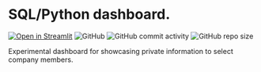 # SQL/Python dashboard.

[![Open in Streamlit](https://static.streamlit.io/badges/streamlit_badge_black_white.svg)](https://share.streamlit.io/lperezmo/interactive-streamlit-dashboard/main/)
![GitHub](https://img.shields.io/github/license/lperezmo/interactive-streamlit-dashboard)
![GitHub commit activity](https://img.shields.io/github/commit-activity/m/lperezmo/interactive-streamlit-dashboard)
![GitHub repo size](https://img.shields.io/github/repo-size/lperezmo/interactive-streamlit-dashboard)

Experimental dashboard for showcasing private information to select company members.
